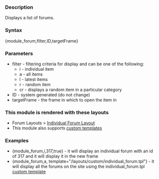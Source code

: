 <div class="description">
<h3 class="skiptoc">Description</h3>
<p>Displays a list of forums.</p>
</div>
<div id="syntax">
<h3>Syntax</h3>
<p>{<span>module_forum,filter,ID,targetFrame</span>}</p>
</div>
<div id="parameters">
<h3>Parameters</h3>
<ul>
    <li>filter - filtering criteria for display and can be one of the following:
    <ul>
        <li>i - individual item</li>
        <li>a - all items</li>
        <li>l - latest items</li>
        <li>r - random item</li>
        <li>cr - displays a random item in a particular category</li>
    </ul>
    </li>
    <li>ID - system generated (do not change)</li>
    <li>targetFrame - the frame in which to open the item in</li>
</ul>
</div>
<div id="layouts">
<h3>This module is rendered with these layouts</h3>
<ul>
    <li>Forum Layouts &gt; <a href="http://knowledgebase6.businesscatalyst.com/kb/modules-and-tags-reference/layouts/Forums/individual-forum-layout">Individual Forum Layout</a></li>
    <li>This module also supports <a href="http://knowledgebase6.businesscatalyst.com/kb/modules-and-tags-reference/layouts/custom-templates">custom templates</a></li>
</ul>
</div>
<div id="Examples">
<h3>Examples</h3>
<ul>
    <li>{<span>module_forum,i,317,true</span>} - it will display an individual forum with an id of 317 and it will display it in the new frame</li>
    <li>{<span>module_forum,a, template="/layouts/custom/individual_forum.tpl"</span>} - it will display all the forums on the site using the individual_forum.tpl <a href="http://knowledgebase6.businesscatalyst.com/kb/modules-and-tags-reference/layouts/custom-templates">custom template</a></li>
</ul>
</div>
